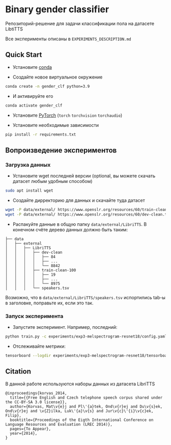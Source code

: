 # Binary gender classifier
Репозиторий-решение для задачи классификации пола на датасете LibtiTTS

Все эксперименты описаны в `EXPERIMENTS_DESCRIPTION.md`

## Quick Start
* Установите [conda](https://conda.io/projects/conda/en/latest/user-guide/install/index.html#regular-installation)

* Создайте новое виртуальное окружение
```bash
conda create -n gender_clf python=3.9
```

* И активируйте его
```bash
conda activate gender_clf
```

* Установите [PyTorch](https://pytorch.org/) (`torch` `torchvision` `torchaudio`)

* Установите необходимые зависимости
```bash
pip install -r requirements.txt
```


## Вопроизведение экспериментов

### Загрузка данных
* Установите wget последней версии (optional, вы можете скачать датасет любым удобным способом)
```bash
sudo apt install wget
```
* Создайте дирректорию для данных и скачайте туда датасет
```bash
wget -P data/external/ https://www.openslr.org/resources/60/train-clean-100.tar.gz;
wget -P data/external/ https://www.openslr.org/resources/60/dev-clean.tar.gz;
```
* Распакуйте данные в общую папку `data/external/LibriTTS`. В конечном счёте дерево данных должно быть таким:
```
├── data
│   ├── external
│   │   ├── LibriTTS
│   │   │   ├── dev-clean
│   │   │   │   ├── 84
│   │   │   │   ├── ...
│   │   │   │   └── 8842
│   │   │   ├── train-clean-100
│   │   │   │   ├── 19
│   │   │   │   ├── ...
│   │   │   │   └── 8975
│   │   │   └── speakers.tsv
```
Возможно, что в `data/external/LibriTTS/speakers.tsv` испортились tab-ы в заголовке, поправьте их, если это так.

### Запуск эксперимента
* Запустите эксперимент. Например, последний:
```bash
python train.py -c experiments/exp3-melspectrogram-resnet18/config.yaml
```

* Отслеживайте метрики:
```bash
tensorboard --logdir experiments/exp3-melspectrogram-resnet18/tensorboard/
```

## Citation
В данной работе используются наборы данных из датасета LibriTTS
```
@inproceedings{korvas_2014,
  title={{Free English and Czech telephone speech corpus shared under the CC-BY-SA 3.0 license}},
  author={Korvas, Mat\v{e}j and Pl\'{a}tek, Ond\v{r}ej and Du\v{s}ek, Ond\v{r}ej and \v{Z}ilka, Luk\'{a}\v{s} and Jur\v{c}\'{i}\v{c}ek, Filip},
  booktitle={Proceedings of the Eigth International Conference on Language Resources and Evaluation (LREC 2014)},
  pages={To Appear},
  year={2014},
}
```
